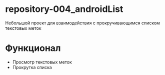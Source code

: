 # repository-004_androidList
Небольшой проект для взаимодействия с прокручивающимся списком текстовых меток
# Функционал
- Просмотр текстовых меток
- Прокрутка списка
